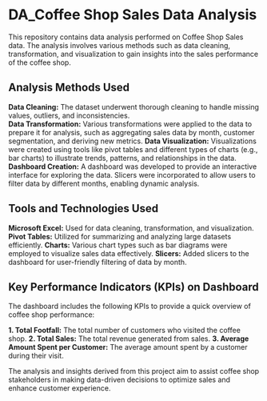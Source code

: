 # DA_Coffee Shop Sales Data Analysis

This repository contains data analysis performed on Coffee Shop Sales data. The analysis involves various methods such as data cleaning, transformation, and visualization to gain insights into the sales performance of the coffee shop.

## Analysis Methods Used
**Data Cleaning:** The dataset underwent thorough cleaning to handle missing values, outliers, and inconsistencies.</br>
**Data Transformation:** Various transformations were applied to the data to prepare it for analysis, such as aggregating sales data by month, customer segmentation, and deriving new metrics.
**Data Visualization:** Visualizations were created using tools like pivot tables and different types of charts (e.g., bar charts) to illustrate trends, patterns, and relationships in the data.
**Dashboard Creation:** A dashboard was developed to provide an interactive interface for exploring the data. Slicers were incorporated to allow users to filter data by different months, enabling dynamic analysis.

## Tools and Technologies Used
**Microsoft Excel:** Used for data cleaning, transformation, and visualization.
**Pivot Tables:** Utilized for summarizing and analyzing large datasets efficiently.
**Charts:** Various chart types such as bar diagrams were employed to visualize sales data effectively.
**Slicers:** Added slicers to the dashboard for user-friendly filtering of data by month.

## Key Performance Indicators (KPIs) on Dashboard
The dashboard includes the following KPIs to provide a quick overview of coffee shop performance:

**1. Total Footfall:** The total number of customers who visited the coffee shop.
**2. Total Sales:** The total revenue generated from sales.
**3. Average Amount Spent per Customer:** The average amount spent by a customer during their visit.

The analysis and insights derived from this project aim to assist coffee shop stakeholders in making data-driven decisions to optimize sales and enhance customer experience.
